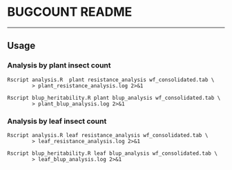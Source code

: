 # BUGCOUNT README

----
## Usage
### Analysis by plant insect count
    Rscript analysis.R  plant resistance_analysis wf_consolidated.tab \
            > plant_resistance_analysis.log 2>&1
    
    Rscript blup_heritability.R plant blup_analysis wf_consolidated.tab \
            > plant_blup_analysis.log 2>&1

### Analysis by leaf insect count
    Rscript analysis.R leaf resistance_analysis wf_consolidated.tab \
            > leaf_resistance_analysis.log 2>&1
            
    Rscript blup_heritability.R leaf blup_analysis wf_consolidated.tab \
            > leaf_blup_analysis.log 2>&1

